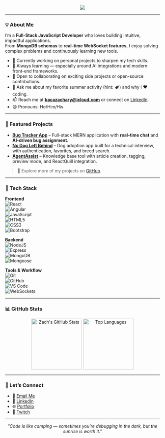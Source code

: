 <!-- Header Banner -->
<p align="center">
  <img src="https://capsule-render.vercel.app/api?type=wave&color=0:47A248,100:61DAFB&height=200&section=header&text=Zachary%20Baca&fontSize=50&fontColor=fff&animation=fadeI" />
</p>

---

### 💡 About Me  

I’m a **Full-Stack JavaScript Developer** who loves building intuitive, impactful applications.  
From **MongoDB schemas** to **real-time WebSocket features**, I enjoy solving complex problems and continuously learning new tools.  

- 🔭 Currently working on personal projects to sharpen my tech skills.  
- 🌱 Always learning — especially around AI integrations and modern front-end frameworks.  
- 👯 Open to collaborating on exciting side projects or open-source contributions.  
- 💬 Ask me about my favorite summer activity (hint: 🏕) and why I ❤️ coding.  
- 📫 Reach me at **bacazachary@icloud.com** or connect on [LinkedIn](https://www.linkedin.com/in/z46350/).  
- 😄 Pronouns: He/Him/His  

---

### 🚀 Featured Projects  

- [**Bug Tracker App**](https://github.com/zacharybaca/bug-tracker) – Full-stack MERN application with **real-time chat** and **AI-driven bug assignment**.  
- [**No Dog Left Behind**](https://github.com/zacharybaca/no-dog-left-behind) – Dog adoption app built for a technical interview, with authentication, favorites, and breed search.  
- [**AgentAssist**](https://github.com/zacharybaca/agent-assist) – Knowledge base tool with article creation, tagging, preview mode, and ReactQuill integration.  

> 🔗 Explore more of my projects on [GitHub](https://github.com/zacharybaca).  

---

### 🔧 Tech Stack  

**Frontend**  
![React](https://img.shields.io/badge/React-61DAFB?style=for-the-badge&logo=react&logoColor=000)  
![Angular](https://img.shields.io/badge/Angular-DD0031?style=for-the-badge&logo=angular&logoColor=fff)  
![JavaScript](https://img.shields.io/badge/JavaScript-F7DF1E?style=for-the-badge&logo=javascript&logoColor=000)  
![HTML5](https://img.shields.io/badge/HTML5-E34F26?style=for-the-badge&logo=html5&logoColor=fff)  
![CSS3](https://img.shields.io/badge/CSS3-1572B6?style=for-the-badge&logo=css3&logoColor=fff)  
![Bootstrap](https://img.shields.io/badge/Bootstrap-563D7C?style=for-the-badge&logo=bootstrap&logoColor=fff)  

**Backend**  
![NodeJS](https://img.shields.io/badge/Node.js-339933?style=for-the-badge&logo=nodedotjs&logoColor=fff)  
![Express](https://img.shields.io/badge/Express-000000?style=for-the-badge&logo=express&logoColor=fff)  
![MongoDB](https://img.shields.io/badge/MongoDB-47A248?style=for-the-badge&logo=mongodb&logoColor=fff)  
![Mongoose](https://img.shields.io/badge/Mongoose-F04D35?style=for-the-badge&logo=mongoose&logoColor=fff)  

**Tools & Workflow**  
![Git](https://img.shields.io/badge/Git-F05032?style=for-the-badge&logo=git&logoColor=fff)  
![GitHub](https://img.shields.io/badge/GitHub-181717?style=for-the-badge&logo=github&logoColor=fff)  
![VS Code](https://img.shields.io/badge/VSCode-007ACC?style=for-the-badge&logo=visual-studio-code&logoColor=fff)  
![WebSockets](https://img.shields.io/badge/WebSockets-010101?style=for-the-badge&logo=socket.io&logoColor=fff)  

---

### 📊 GitHub Stats  

<p align="center">
  <img src="https://github-readme-stats.vercel.app/api?username=zacharybaca&show_icons=true&theme=radical" alt="Zach's GitHub Stats" height="165" />
  <img src="https://github-readme-stats.vercel.app/api/top-langs/?username=zacharybaca&layout=compact&theme=radical" alt="Top Languages" height="165" />
</p>

---

### 🤝 Let’s Connect  

- 📧 [Email Me](mailto:bacazachary@icloud.com)  
- 💼 [LinkedIn](https://www.linkedin.com/in/z46350/)  
- 🌐 [Portfolio](https://zachary.contact)  
- 🎥 [Twitch](https://twitch.tv/zachthefullstacker)  

---

<p align="center">
  <i>"Code is like camping — sometimes you’re debugging in the dark, but the sunrise is worth it."</i>
</p>
